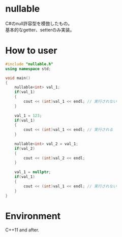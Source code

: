 # nullable
C#のnull許容型を模倣したもの。  
基本的なgetter、setterのみ実装。

# How to user
``` cpp
#include "nullable.h"
using namespace std;

void main()
{
    nullable<int> val_1;
    if(val_1)
    {
        cout << (int)val_1 << endl; // 実行されない
    }
    
    val_1 = 123;
    if(val_1)
    {
        cout << (int)val_1 << endl; // 実行される
    }
    
    nullable<int> val_2 = val_1;
    if(val_2)
    {
        cout << (int)val_2 << endl;
    }
    
    val_1 = nullptr;
    if(val_1)
    {
        cout << (int)val_1 << endl; // 実行されない
    }
}
```

# Environment
C++11 and after.
